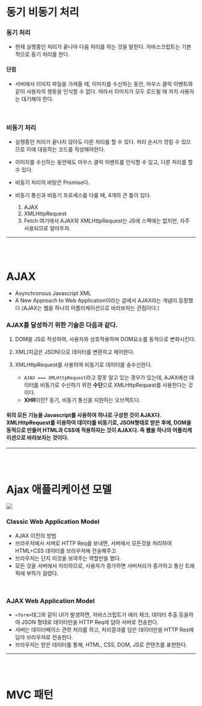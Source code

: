 # 동기 비동기 처리

### 동기 처리

- 현재 실행중인 처리가 끝나야 다음 처리를 하는 것을 말한다. 자바스크립트는 기본적으로 동기 처리를 한다.

#### 단점

- 서버에서 이미지 파일을 가져올 때, 이미지를 수신하는 동안, 마우스 클릭 이벤트와 같이 사용자의 행동을 인식할 수 없다. 따라서 이미지가 모두 로드될 때 까지 사용자는 대기해야 한다.

<br>

### 비동기 처리

- 실행중인 처리가 끝나지 않아도 다른 처리를 할 수 있다. 처리 순서가 엉킬 수 있으므로 이에 대응하는 코드를 작성해야한다.
- 이미지를 수신하는 동안에도 마우스 클릭 이벤트를 인식할 수 있고, 다른 처리를 할 수 있다.
- 비동기 처리의 바탕은 Promise다.

- 비동기 통신과 비동기 프로세스를 다룰 때, 4개의 큰 틀이 있다.
  1. AJAX
  2. XMLHttpRequest
  3. Fetch
     여기에서 AJAX와 XMLHttpRequest는 JS에 스펙에는 없지만, 자주 사용되므로 알아두자.

<hr>
<br>
<br>

# AJAX

- Asynchronous Javascript XML
- A New Approach to Web Application이라는 글에서 AJAX라는 개념이 등장했다.(AJAX는 웹을 하나의 어플리케이션으로 바라보자는 관점이다.)

### AJAX를 달성하기 위한 기술은 다음과 같다.

1. DOM을 JS로 작성하여, 사용자와 상호작용하며 DOM요소를 동적으로 변화시킨다.
2. XML(지금은 JSON)으로 데이터를 변환하고 제어한다.
3. XMLHttpRequest를 사용하여 비동기로 데이터를 송수신한다.

   - `AJAX === XMLHttpRequest`라고 잘못 알고 있는 경우가 있는데, AJAX에선 데이터를 비동기로 수신하기 위한 **수단**으로 XMLHttpRequest를 사용한다는 것이다.
   - **XHR**이란? 동기, 비동기 통신을 지원하는 오브젝트다.

#### 위의 모든 기능을 Javascript를 사용하여 하나로 구성한 것이 AJAX다. XMLHttpRequest를 이용하여 데이터를 비동기로, JSON형태로 받은 후에, DOM을 동적으로 만들어 HTML과 CSS에 적용하자는 것이 AJAX다. 즉 웹을 하나의 어플리케이션으로 바라보자는 것이다.

<hr>
<br>
<br>

# Ajax 애플리케이션 모델

![](https://i.imgur.com/0nKJByz.png)

### Classic Web Application Model

- AJAX 이전의 방법
- 브라우저에서 서버로 HTTP Req를 보내면, 서버에서 모든것을 처리하여 HTML+CSS 데이터를 브라우저에 전송해주고
- 브라우저는 단지 이것을 보여주는 역할만을 했다.
- 모든 것을 서버에서 처리하므로, 사용자가 증가하면 서버처리가 증가하고 통신 트래픽에 부하가 걸렸다.

<br>

### AJAX Web Application Model

- `<form>`태그와 같이 UI가 발생하면, 자바스크립트가 에러 체크, 데이터 추출 등을하여 JSON 형태로 데이터만을 HTTP Req에 담아 서버로 전송한다.
- 서버는 데이터베이스 관련 처리를 하고, 처리결과를 담은 데이터만을 HTTP Res에 담아 브라우저로 전송한다.
- 브라우저는 받은 데이터를 통해, HTML, CSS, DOM, JS로 콘텐츠를 표현한다.

<hr>
<br>
<br>

# MVC 패턴
